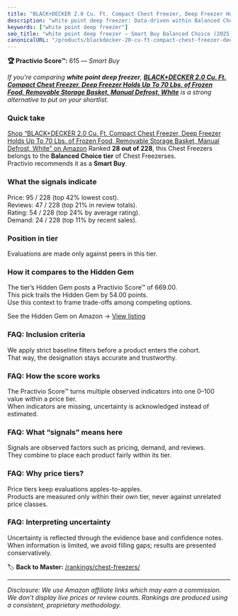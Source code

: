 ```yaml
---
title: "BLACK+DECKER 2.0 Cu. Ft. Compact Chest Freezer, Deep Freezer Holds Up To 70 Lbs. of Frozen Food, Removable Storage Basket, Manual Defrost, White"
description: "white point deep freezer: Data-driven within Balanced Choice ranking using the Practivio Score™. Positioned by quality, value, demand, findability, momentum."
keywords: ["white point deep freezer"]
seo_title: "white point deep freezer — Smart Buy Balanced Choice (2025)"
canonicalURL: "/products/blackdecker-20-cu-ft-compact-chest-freezer-deep-freezer-holds-up-to-70-lbs-of-frozen-food-removable-storage-basket-manual-defrost-white-B0D4295KP1/"
---
```


**🏆 Practivio Score™:** 615 — _Smart Buy_


*If you're comparing **white point deep freezer**, **[BLACK+DECKER 2.0 Cu. Ft. Compact Chest Freezer, Deep Freezer Holds Up To 70 Lbs. of Frozen Food, Removable Storage Basket, Manual Defrost, White](https://www.amazon.com/dp/B0D4295KP1?tag=practivio-20)** is a strong alternative to put on your shortlist.*
### Quick take
[Shop “BLACK+DECKER 2.0 Cu. Ft. Compact Chest Freezer, Deep Freezer Holds Up To 70 Lbs. of Frozen Food, Removable Storage Basket, Manual Defrost, White” on Amazon](https://www.amazon.com/dp/B0D4295KP1?tag=practivio-20)
Ranked **28 out of 228**, this Chest Freezers belongs to the **Balanced Choice tier** of Chest Freezerses.  
Practivio recommends it as a **Smart Buy**.

### What the signals indicate
Price: 95 / 228 (top 42% lowest cost).  
Reviews: 47 / 228 (top 21% in review totals).  
Rating: 54 / 228 (top 24% by average rating).  
Demand: 24 / 228 (top 11% by recent sales).

### Position in tier
Evaluations are made only against peers in this tier.

### How it compares to the Hidden Gem
The tier’s Hidden Gem posts a Practivio Score™ of 669.00.  
This pick trails the Hidden Gem by 54.00 points.  
Use this context to frame trade-offs among competing options.  

See the Hidden Gem on Amazon → [View listing](https://www.amazon.com/dp/B00L7QVSXE?tag=practivio-20)

### FAQ: Inclusion criteria
We apply strict baseline filters before a product enters the cohort.  
That way, the designation stays accurate and trustworthy.

### FAQ: How the score works
The Practivio Score™ turns multiple observed indicators into one 0–100 value within a price tier.  
When indicators are missing, uncertainty is acknowledged instead of estimated.

### FAQ: What “signals” means here
Signals are observed factors such as pricing, demand, and reviews.  
They combine to place each product fairly within its tier.

### FAQ: Why price tiers?
Price tiers keep evaluations apples-to-apples.  
Products are measured only within their own tier, never against unrelated price classes.

### FAQ: Interpreting uncertainty
Uncertainty is reflected through the evidence base and confidence notes.  
When information is limited, we avoid filling gaps; results are presented conservatively.


🏷️ **Back to Master:** [/rankings/chest-freezers/](/rankings/chest-freezers/)

---
_Disclosure: We use Amazon affiliate links which may earn a commission. We don’t display live prices or review counts. Rankings are produced using a consistent, proprietary methodology._
